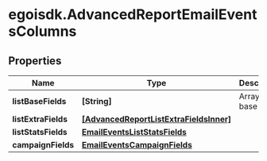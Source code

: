 # egoisdk.AdvancedReportEmailEventsColumns

## Properties

Name | Type | Description | Notes
------------ | ------------- | ------------- | -------------
**listBaseFields** | **[String]** | Array of base fields | 
**listExtraFields** | [**[AdvancedReportListExtraFieldsInner]**](AdvancedReportListExtraFieldsInner.md) |  | 
**listStatsFields** | [**EmailEventsListStatsFields**](EmailEventsListStatsFields.md) |  | 
**campaignFields** | [**EmailEventsCampaignFields**](EmailEventsCampaignFields.md) |  | 


